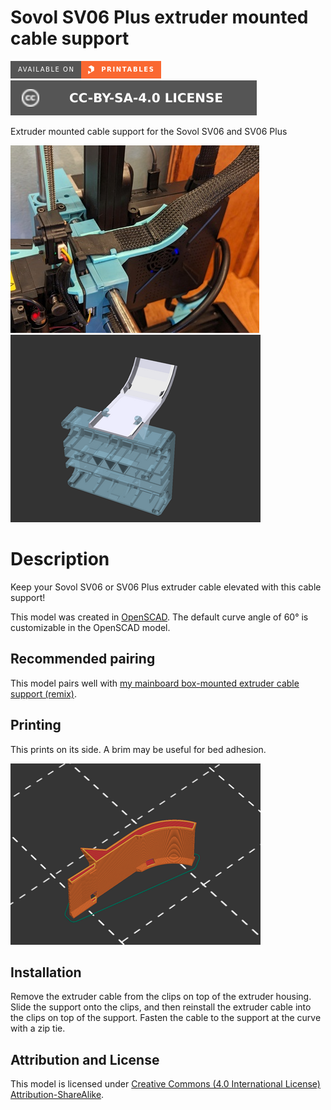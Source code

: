 # Sovol SV06 Plus extruder mounted cable support

[![Available on Printables][printables-badge]][printables-model]
[![CC-BY-SA-4.0 license][license-badge]][license]

Extruder mounted cable support for the Sovol SV06 and SV06 Plus

![Photo](images/readme/photo.jpg)
![Model render](images/readme/render-extruder-support-model-preview.png)

# Description

Keep your Sovol SV06 or SV06 Plus extruder cable elevated with this cable
support!

This model was created in [OpenSCAD][openscad]. The default curve angle of 60°
is customizable in the OpenSCAD model.

## Recommended pairing

This model pairs well with
[my mainboard box-mounted extruder cable support (remix)][sv06-mainboard-cable-support].

## Printing

This prints on its side. A brim may be useful for bed adhesion.

![Slicer screenshot](images/readme/slicer-screenshot.png)

## Installation

Remove the extruder cable from the clips on top of the extruder housing. Slide
the support onto the clips, and then reinstall the extruder cable into the
clips on top of the support. Fasten the cable to the support at the curve with a
zip tie.

## Attribution and License

This model is licensed under
[Creative Commons (4.0 International License) Attribution-ShareAlike][license].


[license-badge]: /_static/license-badge-cc-by-sa-4.0.svg
[license]: http://creativecommons.org/licenses/by-sa/4.0/
[openscad]: https://openscad.org
[printables-badge]: /_static/printables-badge.png
[printables-model]: https://www.printables.com/model/742643
[sv06-mainboard-cable-support]: ../mainboard-cable-support/

